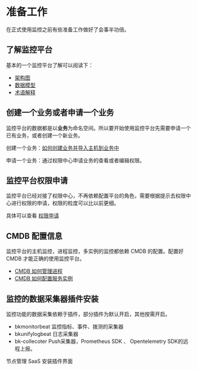 # 准备工作

在正式使用监控之前有些准备工作做好了会事半功倍。

## 了解监控平台

基本的一个监控平台了解可以阅读下：

* [架构图](../Architecture/architecture.md)
* [数据模型](../Architecture/datamodule.md)
* [术语解释](../Term/glossary.md)

## 创建一个业务或者申请一个业务

监控平台的数据都是以**业务**为命名空间。所以要开始使用监控平台先需要申请一个已有业务，或者创建一个新业务。

创建一个业务：[如何创建业务并导入主机到业务中](../../../../CMDB/3.10/UserGuide/QuickStart/case1.md)

申请一个业务：通过权限中心申请业务的查看或者编辑权限。

## 监控平台权限申请

监控平台已经对接了权限中心，不再依赖配置平台的角色，需要根据提示去权限中心进行权限的申请，权限的粒度可以比以前更细。 

具体可以查看 [权限申请](perm.md)

## CMDB 配置信息

监控平台的主机监控，进程监控，多实例的监控都依赖 CMDB 的配置。配置好 CMDB 才能正确的使用监控平台。

 * [CMDB 如何管理进程](../../../../CMDB/3.10/UserGuide/UserCase/CMDB_management_process.md)
 * [CMDB 如何配置服务实例](../../../../CMDB/3.10/UserGuide/Feature/Instance.md)

## 监控的数据采集器插件安装

监控功能的数据采集依赖于插件，部分插件为默认开启，其他按需开启。 

* bkmonitorbeat 监控指标、事件、拨测的采集器
* bkunifylogbeat 日志采集器
* bk-collecoter Push采集器，Prometheus SDK 、 Opentelemetry SDK的远程上报。 

节点管理 SaaS 安装插件界面

